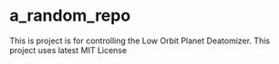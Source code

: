 # a_random_repo
This is project is for controlling the Low Orbit Planet Deatomizer. This project uses latest MIT License

